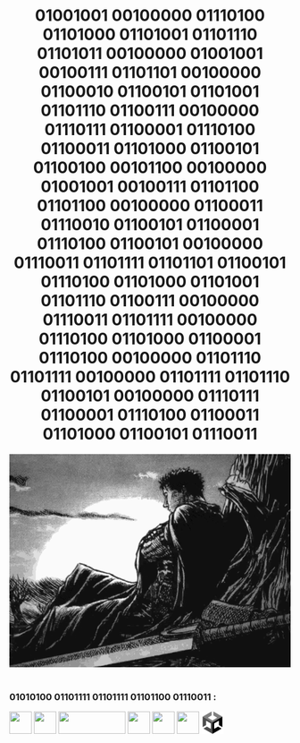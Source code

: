 <div align="center">
  <h1>01001001 00100000 01110100 01101000 01101001 01101110 01101011 00100000 01001001 00100111 01101101 00100000 01100010 01100101 01101001 01101110 01100111 00100000 01110111 01100001 01110100 01100011 01101000 01100101 01100100 00101100 00100000 01001001 00100111 01101100 01101100 00100000 01100011 01110010 01100101 01100001 01110100 01100101 00100000 01110011 01101111 01101101 01100101 01110100 01101000 01101001 01101110 01100111 00100000 01110011 01101111 00100000 01110100 01101000 01100001 01110100 00100000 01101110 01101111 00100000 01101111 01101110 01100101 00100000 01110111 01100001 01110100 01100011 01101000 01100101 01110011</h1>
  <img src="https://github.com/KorsarOfficial/KorsarOfficial/blob/main/guts.gif"/>
  </br>
  <img src="https://komarev.com/ghpvc/?username=Flexlug&style=flat-square&color=blue" alt=""/>
</div>

### 01010100 01101111 01101111 01101100 01110011 :

<div>
  <img src="https://user-images.githubusercontent.com/25181517/192106070-46255bcf-65e6-4c6b-a296-bf8d0d8fb2a7.png" width="40" height="40"/>
  <img src="https://user-images.githubusercontent.com/25181517/192106073-90fffafe-3562-4ff9-a37e-c77a2da0ff58.png" width="40" height="40"/>
  <img src="https://github.com/KorsarOfficial/KorsarOfficial/assets/110203126/d52cce5d-68ac-4c2d-97f1-bd87e450efcd" width="120" height="40"/>
  <img src="https://github.com/marwin1991/profile-technology-icons/assets/136815194/11e7dfe7-c1f6-483c-9d92-276f1fa9363b" width="40" height="40"/>
  <img src="https://github.com/marwin1991/profile-technology-icons/assets/136815194/1b2dea62-6521-42d7-8230-7e0c2b67e621" width="40" height="40"/>
  <img src="https://cdn.jsdelivr.net/gh/devicons/devicon/icons/visualstudio/visualstudio-plain.svg" width="40" height="40"/>
  <img src="https://github.com/devicons/devicon/blob/master/icons/unity/unity-original.svg" width="40" height="40"/>
  <link rel="stylesheet" href="https://cdn.jsdelivr.net/gh/devicons/devicon@v2.15.1/devicon.min.css">  
</div>
